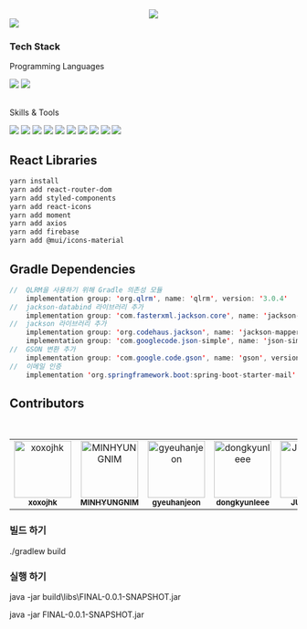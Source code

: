 <div align=center>
	<img src="https://capsule-render.vercel.app/api?type=waving&color=auto&height=200&section=header&text=MBTISOUR!&fontSize=90" />	
</div>
<div align=left>
	<a href="https://hits.seeyoufarm.com"><img src="https://hits.seeyoufarm.com/api/count/incr/badge.svg?url=https%3A%2F%2Fgithub.com%2FJUNG830%2FMBTISOUR&count_bg=%231B6E00&title_bg=%230A4300&icon=smugmug.svg&icon_color=%23E7E7E7&title=hits&edge_flat=false"/></a>
</div>

<div align=left>
	<h3> Tech Stack </h3>
</div>

<div align="left">
	<p> Programming Languages </p>
	<img src="https://img.shields.io/badge/Java-007396?style=flat&logo=Java&logoColor=white" />
	<img src="https://img.shields.io/badge/javascript-F7DF1E?style=flat&logo=javascript&logoColor=white" />
	<br>
	<br>
	<p> Skills & Tools </p>
	<img src="https://img.shields.io/badge/HTML5-E34F26?style=flat&logo=HTML5&logoColor=white" />
	<img src="https://img.shields.io/badge/CSS3-1572B6?style=flat&logo=CSS3&logoColor=white" />
	<img src="https://img.shields.io/badge/react-61DAFB?style=flat&logo=react&logoColor=white" />
 	<img src="https://img.shields.io/badge/spring-6DB33F?style=flat&logo=spring&logoColor=white" />
	<img src="https://img.shields.io/badge/springboot-6DB33F?style=flat&logo=springboot&logoColor=white" />
  	<img src="https://img.shields.io/badge/mysql-4479A1?style=flat&logo=mysql&logoColor=white" />
	<img src="https://img.shields.io/badge/firebase-FFCA28?style=flat&logo=firebase&logoColor=white" />
 	<img src="https://img.shields.io/badge/intellijidea-000000?style=flat&logo=intellijidea&logoColor=white" />
 	<img src="https://img.shields.io/badge/Visual%20Studio%20Code-007ACC?style=flat&logo=VisualStudioCode&logoColor=white" />
	<img src="https://img.shields.io/badge/amazonaws-232F3E?style=flat&logo=amazonaws&logoColor=white" />
  
</div>

## React Libraries

```bash
yarn install
yarn add react-router-dom 
yarn add styled-components 
yarn add react-icons 
yarn add moment
yarn add axios
yarn add firebase
yarn add @mui/icons-material

```
## Gradle Dependencies

```java
//	QLRM을 사용하기 위해 Gradle 의존성 모듈
	implementation group: 'org.qlrm', name: 'qlrm', version: '3.0.4'
//	jackson-databind 라이브러리 추가
	implementation group: 'com.fasterxml.jackson.core', name: 'jackson-databind'
//	jackson 라이브러리 추가
	implementation group: 'org.codehaus.jackson', name: 'jackson-mapper-asl', version: '1.4.2'
	implementation group: 'com.googlecode.json-simple', name: 'json-simple', version: '1.1'
//	GSON 변환 추가
	implementation group: 'com.google.code.gson', name: 'gson', version: '2.9.0'
//	이메일 인증
	implementation 'org.springframework.boot:spring-boot-starter-mail'

```
## Contributors

<br>
<table align="center">
  <tbody>
    <tr>
      <td align="center">
				<a href="https://github.com/xoxojhk"><img src="https://avatars.githubusercontent.com/u/110091794?v=4" width="100px;" alt="xoxojhk"/><br /><sub><b>xoxojhk</b></sub></a><br /></td>
      <td align="center"><a href="https://github.com/MINHYUNGNIM"><img src="https://avatars.githubusercontent.com/u/110091739?v=4" width="100px;" alt="MINHYUNGNIM"/><br /><sub><b>MINHYUNGNIM</b></sub></a><br /></td>
      <td align="center"><a href="https://github.com/gyeuhanjeon"><img src="https://avatars.githubusercontent.com/u/110091687?v=4" width="100px;" alt="gyeuhanjeon"/><br /><sub><b>gyeuhanjeon</b></sub></a><br /></td>
      <td align="center"><a href="https://github.com/dongkyunleee"><img src="https://avatars.githubusercontent.com/u/105854091?v=4" width="100px;" alt="dongkyunleee"/><br /><sub><b>dongkyunleee</b></sub></a><br /></td>
      <td align="center"><a href="https://github.com/JUNG830"><img src="https://avatars.githubusercontent.com/u/110092454?v=4" width="100px;" alt="JUNG830"/><br /><sub><b>JUNG830</b></sub></a><br /></td>
		</tr>
	</tbody>
</table>

### 빌드 하기
./gradlew build

### 실행 하기
java -jar build\libs\FINAL-0.0.1-SNAPSHOT.jar

java -jar FINAL-0.0.1-SNAPSHOT.jar

